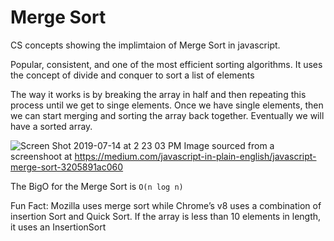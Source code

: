 # Merge Sort
CS concepts showing the implimtaion of Merge Sort in javascript.

Popular, consistent, and one of the most efficient sorting algorithms.  It uses the concept of divide and conquer to sort a list of elements
 
The way it works is by breaking the array in half and then repeating this process until we get to singe elements. Once we have single elements, then we can start merging and sorting the array back together.   Eventually we will have a sorted array. 

![Screen Shot 2019-07-14 at 2 23 03 PM](https://user-images.githubusercontent.com/11912649/61188331-1e20da80-a643-11e9-9f9e-f76a9766f8f5.png)
Image sourced from a screenshoot at https://medium.com/javascript-in-plain-english/javascript-merge-sort-3205891ac060

The BigO for the Merge Sort is `O(n log n)`

Fun Fact:  Mozilla uses merge sort while Chrome’s v8 uses a combination of insertion Sort and Quick Sort.  If the array is less than 10 elements in length, it uses an InsertionSort
